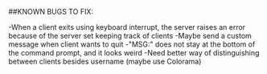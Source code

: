 ##KNOWN BUGS TO FIX:

-When a client exits using keyboard interrupt, the server raises an error because of the server set keeping track of clients
  -Maybe send a custom message when client wants to quit
-"MSG:" does not stay at the bottom of the command prompt, and it looks weird
-Need better way of distinguishing between clients besides username (maybe use Colorama)
